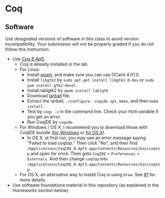 # Coq #

## Software ##

Use designated versions of software in this class to avoid version incompatibility. Your submission will not be properly graded if you do not follow this instruction.
- Use [Coq 8.4pl5](https://coq.inria.fr/distrib/V8.4pl5/files/).
    + Coq is already installed in the lab.
    + For Linux:
        * Install [opam](http://opam.ocaml.org/doc/Install.html), and make sure you can use OCaml 4.01.0.
        * Install `libgtk2` by `sudo apt-get install libgtk2.0-dev` or `sudo yum install gtk2-devel`.
        * Install lablgtk2 by `opam install lablgtk`
        * Download [tarball](https://coq.inria.fr/distrib/V8.4pl5/files/coq-8.4pl5.tar.gz) file.
        * Extract the tarball, `./configure -coqide opt`, `make`, and then `make install`.
        * Test by `coqc -v` in the command line. Check your `PATH` variable if you get an error.
        * Run CoqIDE by `coqide`.
    + For Windows / OS X, I recommend you to download those with CoqIDE bundle ([for Windows](https://coq.inria.fr/distrib/V8.4pl5/files/coq-installer-8.4pl5.exe) or [for OS X](https://coq.inria.fr/distrib/V8.4pl5/files/coqide-8.4pl5.dmg)).
        * In OS X, at first run, you may see an error message saying "Failed to load coqtop." Then click "No", and then find `/Applications/CoqIDE_8.4pl5.app/Contents/Resources/bin/coqtop` and open for once. Then goto `CoqIDE` > `Preferences` > `Externals`. And then change `coqtop` into `/Applications/CoqIDE_8.4pl5.app/Contents/Resources/bin/coqtop`.
    + For OS X, an alternative way to install Coq is using `brew`. See [#1](https://github.com/snu-sf/pl2015/issues/1) for more details.
- Use software foundations material in this repository (as explained in the Homeworks section below).
